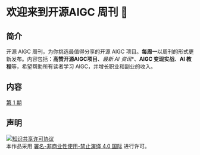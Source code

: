 <h1>欢迎来到开源AIGC 周刊 👋</h1>

## 简介

开源 AIGC 周刊，为你挑选最值得分享的开源 AIGC 项目。**每周一**以周刊的形式更新发布。内容包括：**高赞开源AIGC项目**、*最新 AI 资讯**、**AIGC 变现实战**、**AI 教程**等，希望帮助所有读者学习 AIGC，并增长职业和副业的收入。

## 内容

[第 1 期](/docs/2024-12-02/index.md)

## 声明
<a rel="license" href="https://creativecommons.org/licenses/by-nc-nd/4.0/deed.zh"><img alt="知识共享许可协议" style="border-width: 0" src="https://licensebuttons.net/l/by-nc-nd/4.0/88x31.png"></a><br>本作品采用 <a rel="license" href="https://creativecommons.org/licenses/by-nc-nd/4.0/deed.zh">署名-非商业性使用-禁止演绎 4.0 国际</a> 进行许可。
